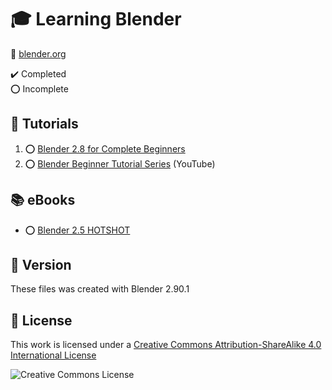# :mortar_board: Learning Blender

:link: [blender.org](https://www.blender.org/)

:heavy_check_mark: Completed  
:o: Incomplete

## :beginner: Tutorials

1. :o: [Blender 2.8 for Complete Beginners](blender-28-for-beginners-full-course/)
2. :o: [Blender Beginner Tutorial Series](https://www.youtube.com/playlist?list=PLjEaoINr3zgEq0u2MzVgAaHEBt--xLB6U) (YouTube)

## :books: eBooks

- :o: [Blender 2.5 HOTSHOT](blender-25-hotshot/)

## :memo: Version

These files was created with Blender 2.90.1

## :page_with_curl: License

This work is licensed under a [Creative Commons Attribution-ShareAlike 4.0 International License](http://creativecommons.org/licenses/by-sa/4.0/)

![Creative Commons License](https://i.creativecommons.org/l/by-sa/4.0/88x31.png)
